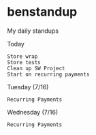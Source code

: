 # benstandup
My daily standups

Today

    Store wrap
    Store tests
    Clean up SW Project
    Start on recurring payments

Tuesday (7/16)
    
    Recurring Payments
    
Wednesday (7/16)
    
    Recurring Payments

